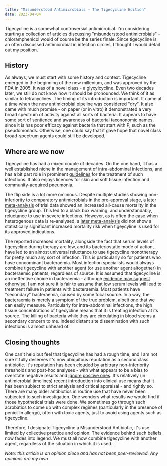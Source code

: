 ```yaml
---
title: "Misunderstood Antimicrobials — The Tigecycline Edition"
date: 2023-04-04
---
```


Tigecycline is a somewhat controversial antimicrobial. I'm considering starting a collection of articles discussing "misunderstood antimicrobials" - chloramphenicol would of course be the series finale. Since tigecycline is an often discussed antimicrobial in infection circles, I thought I would detail out my position. 

## History

As always, we must start with some history and context. Tigecycline emerged in the beginning of the new millenium, and was approved by the FDA in 2005. It was of a novel class - a glycylcycline. Even two decades later, we still do not know how it should be pronounced. We think of it as similar to tetracyclines. The timing of its introduction is important. It came at a time when the new antimicrobial pipeline was considered "dry". It also came with much promise - on paper (or in vitro) it demonstrated a very broad spectrum of activity against all sorts of bacteria. It appears to have some sort of sentience and awareness of bacterial taxononomic names, since it is has poor efficacy against bacteria that start with P, such as the pseudomonads. Otherwise, one could say that it gave hope that novel class broad-spectrum agents could still be developed. 

## Where are we now 

Tigecycline has had a mixed couple of decades. On the one hand, it has a well established niche in the management of intra-abdominal infections, and has a bit part role in prominent [guidelines](https://academic.oup.com/cid/article/50/2/133/327316) for the treatment of such infections. It also enjoys licences for skin and soft tissue infection and community-acquired pneumonia. 

The flip side is a lot more ominious. Despite multiple studies showing non-inferiority to comparatory antimicrobials in the pre-approval stage, a later [meta-analysis](https://www.ncbi.nlm.nih.gov/pmc/articles/PMC3404716/) of trial data showed an increased all-cause mortality in the tigecycline group. This led to a black box warning, and understandably, reluctance to use in severe infections. However, as is often the case when heterogenous data is re-analysed, a [later meta-analysis](https://academic.oup.com/cid/article/54/11/1672/321918) did not show a statistically significant increased mortality risk when tigeycyline is used for its approved indications. 

The reported increased mortality, alongside the fact that serum levels of tigecycline during therapy are low, and its bacteriostatic mode of action, have led to an almost universal reluctance to use tigecycline monotherapy for pretty much any sort of infection. This is particularly so for patients who have concominant bacteraemia. Most infection specialists would always combine tigecycline with another agent (or use another agent altogether) in bacteraemic patients, regardless of source. It is assumed that tigecycline is an ineffective choice in bacteraemia - although [evidence may suggest otherwise](https://www.ncbi.nlm.nih.gov/pmc/articles/PMC5382384/). I am not sure it is fair to assume that low serum levels will lead to treatment failure in patients with bacteraemia. Most patients have "secondary" bacteraemia, caused by some focal source. In a way, the bacteraemia is merely a symptom of the true problem, albeit one that we can easily measure. Particularly for intra-abdominal infections, the high tissue concentrations of tigecycline means that it is treating infection at its source. The killing of bacteria while they are circulating in blood seems a secondary concern to me. Indeed distant site dissemination with such infections is almost unheard of. 

## Closing thoughts

One can't help but feel that tigecycline has had a rough time, and I am not sure it fully deserves it's now ubiquitous reputation as a second class antibiotic. It's reputation has been clouded by arbitrary non-inferiority thresholds and post-hoc analyses - with what appears to be a bias to overstate negative results and [ignore positive ones](https://academic.oup.com/cid/article/51/7/867/355291). It's relatively (in antimicrobial timelines) recent introduction into clinical use means that it has been subject to strict analysis and critical appraisal - and rightly so. There are many older antibiotics in routine use that have never been subjected to such investigation. One wonders what results we would find if those hypothetical trials were done. We sometimes go through such acrobatics to come up with complex regimes (particularly in the presence of penicillin allergy), often with toxic agents, just to avoid using agents such as tigecycline. 

Therefore, I designate Tigecycline a Misunderstood Antibiotic, it's use limited by collective practice and opinion. The evidence behind such beliefs now fades into legend. We must all now combine tigecycline with another agent, regardless of the situation in which it is used. 

_Note: this article is an opinion piece and has not been peer-reviewed. Any opinions are my own_
